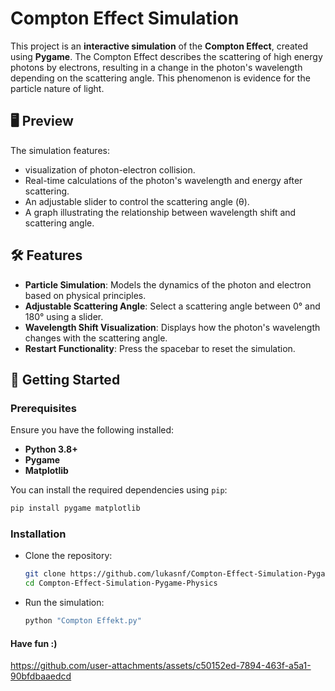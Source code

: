 # Compton Effect Simulation

This project is an **interactive simulation** of the **Compton Effect**, created using **Pygame**. The Compton Effect describes the scattering of high energy photons by electrons, resulting in a change in the photon's wavelength depending on the scattering angle. This phenomenon is evidence for the particle nature of 
light.

## 🖥️ Preview

The simulation features:
- visualization of photon-electron collision.
- Real-time calculations of the photon's wavelength and energy after scattering.
- An adjustable slider to control the scattering angle (θ).
- A graph illustrating the relationship between wavelength shift and scattering angle.

## 🛠️ Features

- **Particle Simulation**: Models the dynamics of the photon and electron based on physical principles.
- **Adjustable Scattering Angle**: Select a scattering angle between 0° and 180° using a slider.
- **Wavelength Shift Visualization**: Displays how the photon's wavelength changes with the scattering angle.
- **Restart Functionality**: Press the spacebar to reset the simulation.

## 🚀 Getting Started

### Prerequisites
Ensure you have the following installed:
- **Python 3.8+**
- **Pygame**
- **Matplotlib**

You can install the required dependencies using `pip`:
```bash 
pip install pygame matplotlib
```

### Installation
- Clone the repository:
   ```bash
   git clone https://github.com/lukasnf/Compton-Effect-Simulation-Pygame-Physics.git
   cd Compton-Effect-Simulation-Pygame-Physics
   ```
- Run the simulation:
    ```bash
    python "Compton Effekt.py"
    ```

#### Have fun :)








https://github.com/user-attachments/assets/c50152ed-7894-463f-a5a1-90bfdbaaedcd

